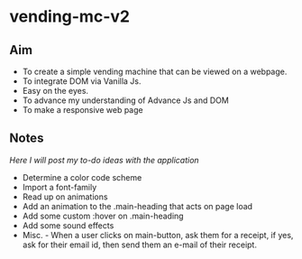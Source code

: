 # vending-mc-v2

## Aim

- To create a simple vending machine that can be viewed on a webpage.
- To integrate DOM via Vanilla Js.
- Easy on the eyes.
- To advance my understanding of Advance Js and DOM
- To make a responsive web page

## Notes

*Here I will post my to-do ideas with the application*

- Determine a color code scheme
- Import a font-family
- Read up on animations
- Add an animation to the .main-heading that acts on page load
- Add some custom :hover on .main-heading
- Add some sound effects
- Misc. - When a user clicks on main-button, ask them for a receipt, if yes, ask for their email id, then send them an e-mail of their receipt.